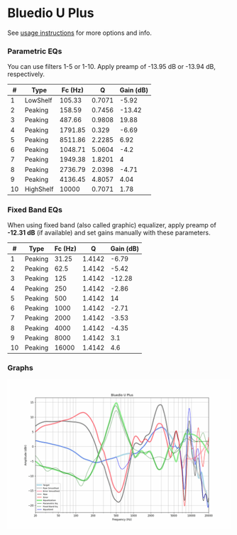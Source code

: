# Bluedio U Plus
See [usage instructions](https://github.com/jaakkopasanen/AutoEq#usage) for more options and info.

### Parametric EQs
You can use filters 1-5 or 1-10. Apply preamp of -13.95 dB or -13.94 dB, respectively.

|   # | Type      |   Fc (Hz) |      Q |   Gain (dB) |
|-----|-----------|-----------|--------|-------------|
|   1 | LowShelf  |    105.33 | 0.7071 |       -5.92 |
|   2 | Peaking   |    158.59 | 0.7456 |      -13.42 |
|   3 | Peaking   |    487.66 | 0.9808 |       19.88 |
|   4 | Peaking   |   1791.85 | 0.329  |       -6.69 |
|   5 | Peaking   |   8511.86 | 2.2285 |        6.92 |
|   6 | Peaking   |   1048.71 | 5.0604 |       -4.2  |
|   7 | Peaking   |   1949.38 | 1.8201 |        4    |
|   8 | Peaking   |   2736.79 | 2.0398 |       -4.71 |
|   9 | Peaking   |   4136.45 | 4.8057 |        4.04 |
|  10 | HighShelf |  10000    | 0.7071 |        1.78 |

### Fixed Band EQs
When using fixed band (also called graphic) equalizer, apply preamp of **-12.31 dB** (if available) and set gains manually with these parameters.

|   # | Type    |   Fc (Hz) |      Q |   Gain (dB) |
|-----|---------|-----------|--------|-------------|
|   1 | Peaking |     31.25 | 1.4142 |       -6.79 |
|   2 | Peaking |     62.5  | 1.4142 |       -5.42 |
|   3 | Peaking |    125    | 1.4142 |      -12.28 |
|   4 | Peaking |    250    | 1.4142 |       -2.86 |
|   5 | Peaking |    500    | 1.4142 |       14    |
|   6 | Peaking |   1000    | 1.4142 |       -2.71 |
|   7 | Peaking |   2000    | 1.4142 |       -3.53 |
|   8 | Peaking |   4000    | 1.4142 |       -4.35 |
|   9 | Peaking |   8000    | 1.4142 |        3.1  |
|  10 | Peaking |  16000    | 1.4142 |        4.6  |

### Graphs
![](./Bluedio%20U%20Plus.png)
